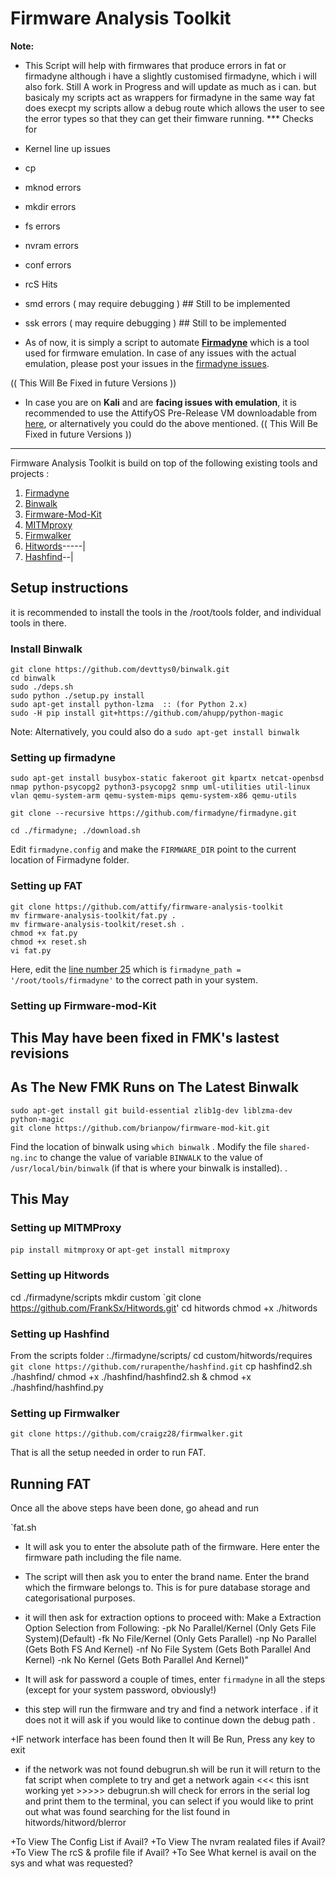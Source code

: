 # Firmware Analysis Toolkit 



**Note:** 
+ This Script will help with firmwares that produce errors in fat or firmadyne 
although i have a slightly customised firmadyne, which i will also fork.
Still A work in Progress and will update as much as i can.
but basicaly my scripts act as wrappers for firmadyne in the same way fat does execpt my scripts allow a debug route which allows the user to see the error types so that they can get their fimware running.
*** Checks for 
+ Kernel line up issues
+ cp
+ mknod errors
+ mkdir errors
+ fs errors
+ nvram errors
+ conf errors 
+ rcS Hits
+ smd errors ( may require debugging ) ## Still to be implemented
+ ssk errors ( may require debugging ) ## Still to be implemented

+ As of now, it is simply a script to automate **[Firmadyne](https://github.com/firmadyne/firmadyne)** which is a tool used for firmware emulation. In case of any issues with the actual emulation, please post your issues in the [firmadyne issues](https://github.com/firmadyne/firmadyne/issues).  

(( This Will Be Fixed in future Versions ))
+ In case you are on **Kali** and are **facing issues with emulation**, it is recommended to use the AttifyOS Pre-Release VM downloadable from [here](http://tinyurl.com/attifyos), or alternatively you could do the above mentioned.  (( This Will Be Fixed in future Versions ))

---

Firmware Analysis Toolkit is build on top of the following existing tools and projects : 

1. [Firmadyne](https://github.com/firmadyne/firmadyne)
2. [Binwalk](https://github.com/devttys0/binwalk) 
3. [Firmware-Mod-Kit](https://github.com/mirror/firmware-mod-kit)
4. [MITMproxy](https://mitmproxy.org/) 
5. [Firmwalker](https://github.com/craigz28/firmwalker) 
6. [Hitwords](https://github.com/FrankSx/Hitwords)-----|
7. [Hashfind](https://github.com/rurapenthe/hashfind)--|

## Setup instructions 

it is recommended to install the tools in the /root/tools folder, and individual tools in there. 

### Install Binwalk 

```
git clone https://github.com/devttys0/binwalk.git
cd binwalk
sudo ./deps.sh
sudo python ./setup.py install
sudo apt-get install python-lzma  :: (for Python 2.x) 
sudo -H pip install git+https://github.com/ahupp/python-magic
```

Note: Alternatively, you could also do a `sudo apt-get install binwalk`


### Setting up firmadyne 

`sudo apt-get install busybox-static fakeroot git kpartx netcat-openbsd nmap python-psycopg2 python3-psycopg2 snmp uml-utilities util-linux vlan qemu-system-arm qemu-system-mips qemu-system-x86 qemu-utils`

`git clone --recursive https://github.com/firmadyne/firmadyne.git`

`cd ./firmadyne; ./download.sh`

Edit `firmadyne.config` and make the `FIRMWARE_DIR` point to the current location of Firmadyne folder. 

### Setting up FAT

```
git clone https://github.com/attify/firmware-analysis-toolkit
mv firmware-analysis-toolkit/fat.py .
mv firmware-analysis-toolkit/reset.sh .
chmod +x fat.py 
chmod +x reset.sh
vi fat.py
```
Here, edit the [line number 25](https://github.com/FrankSx/firmware-analysis-toolkit/blob/master/fat.sh#L9) which is `firmadyne_path = '/root/tools/firmadyne'` to the correct path in your system.

### Setting up Firmware-mod-Kit 
## This May have been fixed in FMK's lastest revisions ###
## As The New FMK Runs on The Latest Binwalk ###
```
sudo apt-get install git build-essential zlib1g-dev liblzma-dev python-magic
git clone https://github.com/brianpow/firmware-mod-kit.git
```

Find the location of binwalk using `which binwalk` . Modify the file `shared-ng.inc` to change the value of variable `BINWALK` to the value of `/usr/local/bin/binwalk` (if that is where your binwalk is installed). . 

## This May 

### Setting up MITMProxy 

`pip install mitmproxy` 
or 
`apt-get install mitmproxy` 


### Setting up Hitwords

cd ./firmadyne/scripts
mkdir custom
`git clone https://github.com/FrankSx/Hitwords.git'
cd hitwords
chmod +x ./hitwords

### Setting up Hashfind

From the scripts folder :./firmadyne/scripts/
cd custom/hitwords/requires
`git clone https://github.com/rurapenthe/hashfind.git`
cp hashfind2.sh ./hashfind/
chmod +x ./hashfind/hashfind2.sh & chmod +x ./hashfind/hashfind.py


### Setting up Firmwalker 

`git clone https://github.com/craigz28/firmwalker.git` 

That is all the setup needed in order to run FAT. 


## Running FAT 

Once all the above steps have been done, go ahead and run 

`fat.sh 

+ It will ask you to enter the absolute path of the firmware. Here enter the firmware path including the file name. 

+ The script will then ask you to enter the brand name. Enter the brand which the firmware belongs to. This is for pure database storage and categorisational purposes. 

+ it will then ask for extraction options to proceed with:
 Make a Extraction Option Selection from Following:
   -pk    No Parallel/Kernel (Only Gets File System)(Default)
   -fk    No File/Kernel     (Only Gets Parallel)
   -np    No Parallel        (Gets Both FS And Kernel) 
   -nf    No File System     (Gets Both Parallel And Kernel)
   -nk    No Kernel          (Gets Both Parallel And Kernel)"

+ It will ask for password a couple of times, enter `firmadyne` in all the steps (except for your system password, obviously!)

+ this step will run the firmware and try and find a network interface . if it does not it will ask if you would like to continue down the debug path . 

+IF network interface has been found then It will Be Run, Press any key to exit

+ if the network was not found debugrun.sh will be run it will return to the 
fat script when complete to try and get a network again <<< this isnt working yet >>>>>
debugrun.sh will check for errors in the serial log and print them to the terminal,
you can select if you would like to print out what was found searching for the list
found in hitwords/hitword/blerror

+To View The Config List if Avail?
+To View The nvram realated files if Avail?
+To View The rcS & profile file if Avail?
+To See What kernel is avail on the sys and what was requested?
